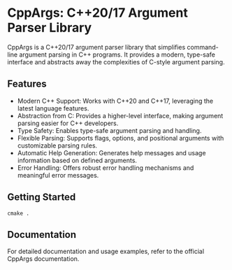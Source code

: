 # CppArgs: C++20/17 Argument Parser Library

CppArgs is a C++20/17 argument parser library that simplifies command-line argument parsing in C++ programs. It provides a modern, type-safe interface and abstracts away the complexities of C-style argument parsing.

## Features

-  Modern C++ Support: Works with C++20 and C++17, leveraging the latest language features.
- Abstraction from C: Provides a higher-level interface, making argument parsing easier for C++ developers.
- Type Safety: Enables type-safe argument parsing and handling.
- Flexible Parsing: Supports flags, options, and positional arguments with customizable parsing rules.
- Automatic Help Generation: Generates help messages and usage information based on defined arguments.
- Error Handling: Offers robust error handling mechanisms and meaningful error messages.

## Getting Started

```
cmake .
```


## Documentation

For detailed documentation and usage examples, refer to the official CppArgs documentation.

